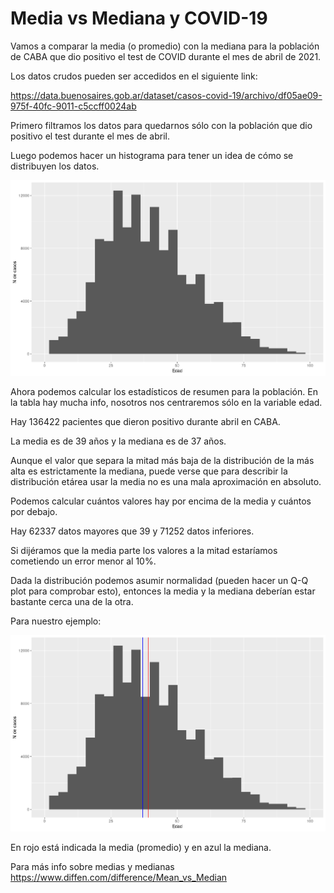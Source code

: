 # Media vs Mediana y COVID-19



Vamos a comparar la media (o promedio) con la mediana para la población de CABA que dio positivo el test de COVID durante el mes de abril de 2021.

Los datos crudos pueden ser accedidos en el siguiente link:

https://data.buenosaires.gob.ar/dataset/casos-covid-19/archivo/df05ae09-975f-40fc-9011-c5ccff0024ab

Primero filtramos los datos para quedarnos sólo con la población que dio positivo el test durante el mes de abril.

Luego podemos hacer un histograma para tener un idea de cómo se distribuyen los datos.

![](histo1.png)



Ahora podemos calcular los estadísticos de resumen para la población. En la tabla hay mucha info, nosotros nos centraremos sólo en la variable edad.



Hay 136422 pacientes que dieron positivo durante abril en CABA.

La media es de 39 años y la mediana es de 37 años.

Aunque el valor que separa la mitad más baja de la distribución de la más alta es estrictamente la mediana, puede verse que para describir la distribución etárea usar la media no es una mala aproximación en absoluto.

Podemos calcular cuántos valores hay por encima de la media y cuántos por debajo.

Hay 62337 datos mayores que 39 y 71252 datos inferiores.

Si dijéramos que la media parte los valores a la mitad estaríamos cometiendo un error menor al 10%.



Dada la distribución podemos asumir normalidad (pueden hacer un Q-Q plot para comprobar esto), entonces la media y la mediana deberían estar bastante cerca una de la otra. 

Para nuestro ejemplo:

 ![](histo2.png)

En rojo está indicada la media (promedio) y en azul la mediana.


Para más info sobre medias y medianas
https://www.diffen.com/difference/Mean_vs_Median
